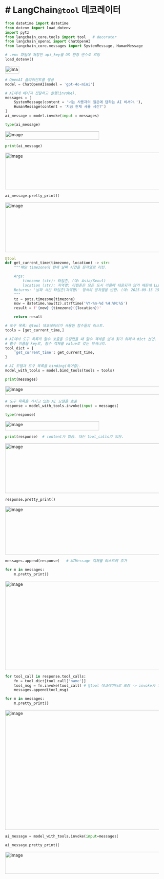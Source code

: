 # # LangChain`@tool` 데코레이터

```python
from datetime import datetime
from dotenv import load_dotenv
import pytz
from langchain_core.tools import tool   # decorator
from langchain_openai import ChatOpenAI
from langchain_core.messages import SystemMessage, HumanMessage
```
```python
# .env 파일에 저장된 api_key를 OS 환경 변수로 로딩
load_dotenv()
```
<img width="46" height="24" alt="image" src="https://github.com/user-attachments/assets/30ddc5c1-6b58-45fe-b484-819529508488" />

```python
# OpenAI 클라이언트를 생성
model = ChatOpenAI(model = 'gpt-4o-mini')
```
```python
# AI에게 메시지 전달하고 실행(invoke).
messages = [
    SystemMessage(content = '너는 사용자의 질문에 답하는 AI 비서야.'),
    HumanMessage(content = '지금 현재 서울 시간?')
]
ai_message = model.invoke(input = messages)
```
```python
type(ai_message)
```
<img width="308" height="27" alt="image" src="https://github.com/user-attachments/assets/50c8abaf-2382-4413-8683-ca0b485196ec" />

```python
print(ai_message)
```
<img width="1495" height="120" alt="image" src="https://github.com/user-attachments/assets/aa482891-72c0-4c5d-ab8f-6b19690ff43c" />

```python
ai_message.pretty_print()
```
<img width="1360" height="163" alt="image" src="https://github.com/user-attachments/assets/75f95603-518a-4687-a229-843cc40bf382" />

```python
@tool
def get_current_time(timezone, location) -> str:
    """해당 timezone의 현재 날짜 시간을 문자열로 리턴.

    Args:
        timezone (str): 타임존, (예: Asia/Seoul)
        location (str): 지역명: 타임존은 모든 도시 이름에 대응되지 않기 때문에 LLM이 답변을 생성할 때 이용하도록제공
    Returns: '날짜 시간 타임존(지역명)' 형식의 문자열을 반환. (예: 2025-09-15 15:30:55 Asia/Seoul(부산))
    """
    tz = pytz.timezone(timezone)
    now = datetime.now(tz).strftime('%Y-%m-%d %H:%M:%S')
    result = f'{now} {timezone}({location})'

    return result
```
```python
# 도구 목록: @tool 데코레이터가 사용된 함수들의 리스트.
tools = [get_current_time,]
```
```python
# AI에서 도구 목록의 함수 호출을 요청했을 때 함수 객체를 쉽게 찾기 위해서 dict 선언.
# 함수 이름을 key로, 함수 객체를 value로 갖는 딕셔너리.
tool_dict = {
    'get_current_time': get_current_time,
}
```
```python
# AI 모델과 도구 목록을 binding(묶어줌).
model_with_tools = model.bind_tools(tools = tools)
```
```python
print(messages)
```
<img width="1542" height="29" alt="image" src="https://github.com/user-attachments/assets/a9dea0d8-64c2-4673-8de1-6eea6b7fccd1" />

```python
# 도구 목록을 가지고 있는 AI 모델을 호출
response = model_with_tools.invoke(input = messages)
```
```python
type(response)
```
<img width="308" height="30" alt="image" src="https://github.com/user-attachments/assets/5b17aa89-c33b-4f2e-bc3f-2afb64c32d44" />

```python
print(response)  # content가 없음. 대신 tool_calls가 있음.
```
<img width="1578" height="163" alt="image" src="https://github.com/user-attachments/assets/a261edc5-f2ed-4295-898c-82f724cfbfa2" />

```python
response.pretty_print()
```
<img width="653" height="158" alt="image" src="https://github.com/user-attachments/assets/c57c7d82-930c-4cf6-9b1b-af303f404c1f" />

```python
messages.append(response)   # AIMessage 객체를 리스트에 추가
```
```python
for m in messages:
    m.pretty_print()
```
<img width="670" height="292" alt="image" src="https://github.com/user-attachments/assets/47428974-639e-445e-899c-ea43f17eddb7" />

```python
for tool_call in response.tool_calls:
    fn = tool_dict[tool_call['name']]
    tool_msg = fn.invoke(tool_call) # @tool 데코레이터로 포장 -> invoke가 가능.
    messages.append(tool_msg)
```
```python
for m in messages:
    m.pretty_print()
```
<img width="663" height="393" alt="image" src="https://github.com/user-attachments/assets/dcdd9743-e200-4876-be4f-1a417b46f0e0" />

```python
ai_message = model_with_tools.invoke(input=messages)
```
```python
ai_message.pretty_print()
```
<img width="659" height="72" alt="image" src="https://github.com/user-attachments/assets/9ed3e799-c0c9-463e-94e2-696a57c405df" />

